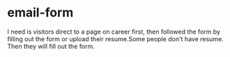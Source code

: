 # email-form
I need is visitors direct to a page on career first, then followed the form by filling out the form or upload their resume.Some people don't have resume. Then they will fill out the form.
